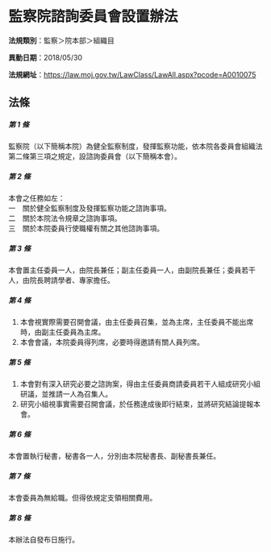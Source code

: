 # 監察院諮詢委員會設置辦法

**法規類別**：監察＞院本部＞組織目

**異動日期**：2018/05/30  

**法規網址**：https://law.moj.gov.tw/LawClass/LawAll.aspx?pcode=A0010075





## 法條
##### 第 1 條
監察院（以下簡稱本院）為健全監察制度，發揮監察功能，依本院各委員會組織法第二條第三項之規定，設諮詢委員會（以下簡稱本會）。

##### 第 2 條
本會之任務如左：  
一　關於健全監察制度及發揮監察功能之諮詢事項。  
二　關於本院法令規章之諮詢事項。  
三　關於本院委員行使職權有關之其他諮詢事項。  

##### 第 3 條
本會置主任委員一人，由院長兼任；副主任委員一人，由副院長兼任；委員若干人，由院長聘請學者、專家擔任。

##### 第 4 條
1. 本會視實際需要召開會議，由主任委員召集，並為主席，主任委員不能出席時，由副主任委員為主席。
1. 本會會議，本院委員得列席，必要時得邀請有關人員列席。

##### 第 5 條
1. 本會對有深入研究必要之諮詢案，得由主任委員商請委員若干人組成研究小組研議，並推請一人為召集人。
1. 研究小組視事實需要召開會議，於任務達成後即行結束，並將研究結論提報本會。

##### 第 6 條
本會置執行秘書，秘書各一人，分別由本院秘書長、副秘書長兼任。

##### 第 7 條
本會委員為無給職。但得依規定支領相關費用。

##### 第 8 條
本辦法自發布日施行。


